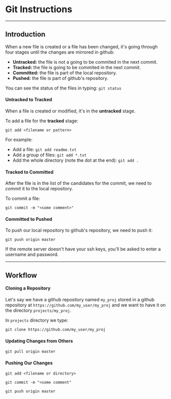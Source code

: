 Git Instructions
================

---

Introduction
------------

When a new file is created or a file has been changed, it's going through four stages until the changes are mirrored in github:

* **Untracked:** the file is not a going to be commited in the next commit. 
* **Tracked:** the file is going to be commited in the next commit.
* **Committed:** the file is part of the local repository.
* **Pushed:** the file is part of github's repository.

You can see the status of the files in typing: `git status`

#### Untracked to Tracked ####

When a file is created or modified, it's in the **untracked** stage.

To add a file for the **tracked** stage:

`git add <filename or pattern>`

For example:

* Add a file: `git add readme.txt`
* Add a group of files: `git add *.txt`
* Add the whole directory (note the dot at the end): `git add .`

#### Tracked to Committed ####

After the file is in the list of the candidates for the commit, we need to *commit* it to the local repository.

To commit a file:

`git commit -m "<some comment>"`

#### Committed to Pushed ####

To push our local repository to github's repository, we need to push it:

`git push origin master`

If the remote server doesn't have your ssh keys, you'll be asked to enter a username and password.

---

Workflow
--------

#### Cloning a Repository ####

Let's say we have a github repository named `my_proj` stored in a github repository at `https://github.com/my_user/my_proj` and we want to have it on the directory `projects/my_proj`.

In `projects` directory we type:

`git clone https://github.com/my_user/my_proj`

#### Updating Changes from Others ####

`git pull origin master`

#### Pushing Our Changes ####

`git add <filename or directory>`

`git commit -m "<some comment"`

`git push origin master` 